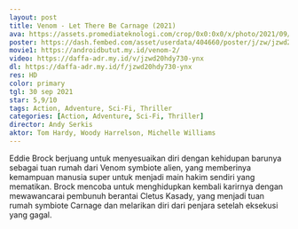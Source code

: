 ```yaml
---
layout: post
title: Venom - Let There Be Carnage (2021)
ava: https://assets.promediateknologi.com/crop/0x0:0x0/x/photo/2021/09/30/1085146066.jpg
poster: https://dash.fembed.com/asset/userdata/404660/poster/j/zw/jzwd20hdy730-ynx.png?v=1654181138
movie1: https://androidbutut.my.id/venom-2/
video: https://daffa-adr.my.id/v/jzwd20hdy730-ynx
dl: https://daffa-adr.my.id/f/jzwd20hdy730-ynx
res: HD
color: primary
tgl: 30 sep 2021
star: 5,9/10
tags: Action, Adventure, Sci-Fi, Thriller
categories: [Action, Adventure, Sci-Fi, Thriller]
director: Andy Serkis
aktor: Tom Hardy, Woody Harrelson, Michelle Williams
---
```


Eddie Brock berjuang untuk menyesuaikan diri dengan kehidupan barunya sebagai tuan rumah dari Venom symbiote alien, yang memberinya kemampuan manusia super untuk menjadi main hakim sendiri yang mematikan. Brock mencoba untuk menghidupkan kembali karirnya dengan mewawancarai pembunuh berantai Cletus Kasady, yang menjadi tuan rumah symbiote Carnage dan melarikan diri dari penjara setelah eksekusi yang gagal.
